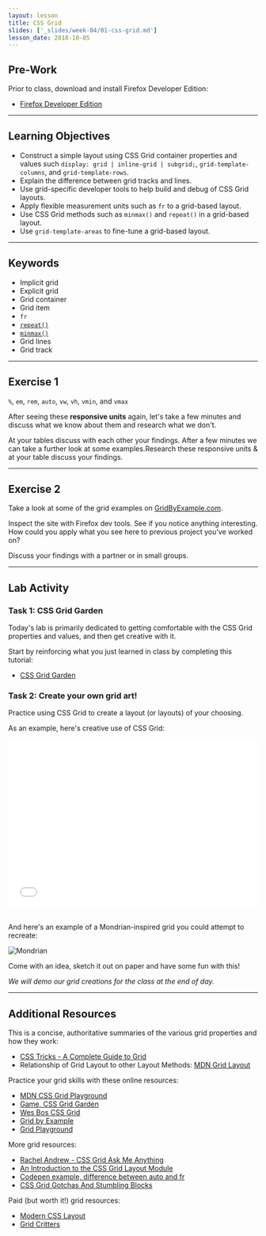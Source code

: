```yaml
---
layout: lesson
title: CSS Grid
slides: ['_slides/week-04/01-css-grid.md']
lesson_date: 2018-10-05
---
```


## Pre-Work

Prior to class, download and install Firefox Developer Edition:

* [Firefox Developer Edition](https://www.mozilla.org/en-US/firefox/developer/)

---

## Learning Objectives

* Construct a simple layout using CSS Grid container properties and values such `display: grid | inline-grid | subgrid;`, `grid-template-columns`, and `grid-template-rows`.
* Explain the difference between grid tracks and lines.
* Use grid-specific developer tools to help build and debug of CSS Grid layouts.
* Apply flexible measurement units such as `fr` to a grid-based layout.
* Use CSS Grid methods such as `minmax()` and `repeat()` in a grid-based layout.
* Use `grid-template-areas` to fine-tune a grid-based layout.

---

## Keywords

* Implicit grid
* Explicit grid
* Grid container
* Grid item
* `fr`
* [`repeat()`](https://developer.mozilla.org/en-US/docs/Web/CSS/repeat)
* [`minmax()`](https://developer.mozilla.org/en-US/docs/Web/CSS/minmax)
* Grid lines
* Grid track

---

## Exercise 1

`%`, `em`, `rem`, `auto`, `vw`, `vh`, `vmin`, and `vmax`

After seeing these **responsive units** again, let's take a few minutes and discuss what we know about them and research what we don't.

At your tables discuss with each other your findings. After a few minutes we can take a further look at some examples.Research these responsive units & at your table discuss your findings.

---

## Exercise 2

Take a look at some of the grid examples on [GridByExample.com](https://gridbyexample.com/examples/).

Inspect the site with Firefox dev tools. See if you notice anything interesting. How could you apply what you see here to previous project you've worked on?

Discuss your findings with a partner or in small groups.

---

## Lab Activity

### Task 1: CSS Grid Garden

Today's lab is primarily dedicated to getting comfortable with the CSS Grid properties and values, and then get creative with it.

Start by reinforcing what you just learned in class by completing this tutorial:

* [CSS Grid Garden](http://cssgridgarden.com/)

### Task 2: Create your own grid art!

Practice using CSS Grid to create a layout (or layouts) of your choosing.

As an example, here's creative use of CSS Grid:

<iframe height='340' scrolling='no' title='aqbeQY' src='//codepen.io/Onomicon/embed/aqbeQY/?height=340&theme-id=light&default-tab=result&embed-version=2' frameborder='no' allowtransparency='true' allowfullscreen='true' style='width: 100%;'>See the Pen <a href='https://codepen.io/Onomicon/pen/aqbeQY/'>aqbeQY</a> by Onomicon (<a href='https://codepen.io/Onomicon'>@Onomicon</a>) on <a href='https://codepen.io'>CodePen</a>.
</iframe>

<br />And here's an example of a Mondrian-inspired grid you could attempt to recreate:

![Mondrian](/public/img/slide-assets/css-grid/mondrian-grid.jpg)

Come with an idea, sketch it out on paper and have some fun with this!

_We will demo our grid creations for the class at the end of day._

---

## Additional Resources

This is a concise, authoritative summaries of the various grid properties and how they work:

* [CSS Tricks - A Complete Guide to Grid](https://css-tricks.com/snippets/css/complete-guide-grid/)
* Relationship of Grid Layout to other Layout Methods: [MDN Grid Layout](https://developer.mozilla.org/en-US/docs/Web/CSS/CSS_Grid_Layout/Relationship_of_Grid_Layout)

Practice your grid skills with these online resources:

* [MDN CSS Grid Playground](https://mozilladevelopers.github.io/playground/css-grid/)
* [Game, CSS Grid Garden](http://cssgridgarden.com/)
* [Wes Bos CSS Grid](https://cssgrid.io/)
* [Grid by Example](https://gridbyexample.com/)
* [Grid Playground](https://www.cssgridplayground.com/)

More grid resources:

* [Rachel Andrew - CSS Grid Ask Me Anything](https://github.com/rachelandrew/cssgrid-ama)
* [An Introduction to the CSS Grid Layout Module](https://www.sitepoint.com/introduction-css-grid-layout-module/)
* [Codepen example, difference between auto and fr](https://codepen.io/cssgrid/pen/ALQjAj)
* [CSS Grid Gotchas And Stumbling Blocks](https://www.smashingmagazine.com/2017/09/css-grid-gotchas-stumbling-blocks/)

Paid (but worth it!) grid resources:

* [Modern CSS Layout](https://www.leveluptutorials.com/tutorials/modern-css-layouts)
* [Grid Critters](https://geddski.teachable.com/p/gridcritters)
